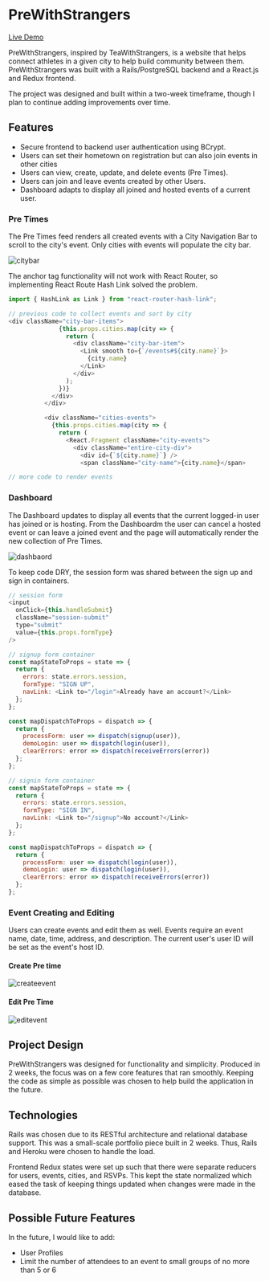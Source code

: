 # **PreWithStrangers**

[Live Demo](https://prewithstrangers.herokuapp.com)

PreWithStrangers, inspired by TeaWithStrangers, is a website that helps connect athletes in a given city to help build community between them. PreWithStrangers was built with a Rails/PostgreSQL backend and a React.js and Redux frontend.

The project was designed and built within a two-week timeframe, though I plan to continue adding improvements over time.

## Features

- Secure frontend to backend user authentication using BCrypt.
- Users can set their hometown on registration but can also join events in other cities
- Users can view, create, update, and delete events (Pre Times).
- Users can join and leave events created by other Users.
- Dashboard adapts to display all joined and hosted events of a current user.

### Pre Times

The Pre Times feed renders all created events with a City Navigation Bar to scroll to the city's event. Only cities with events will populate the city bar.

![citybar](https://media.giphy.com/media/1zRgYRUCiP0T1Rg8iM/giphy.gif)

The anchor tag functionality will not work with React Router, so implementing React Route Hash Link solved the problem.

```javascript
import { HashLink as Link } from "react-router-hash-link";

// previous code to collect events and sort by city
<div className="city-bar-items">
              {this.props.cities.map(city => {
                return (
                  <div className="city-bar-item">
                    <Link smooth to={`/events#${city.name}`}>
                      {city.name}
                    </Link>
                  </div>
                );
              })}
            </div>
          </div>

          <div className="cities-events">
            {this.props.cities.map(city => {
              return (
                <React.Fragment className="city-events">
                  <div className="entire-city-div">
                    <div id={`${city.name}`} />
                    <span className="city-name">{city.name}</span>

// more code to render events
```

### Dashboard

The Dashboard updates to display all events that the current logged-in user has joined or is hosting. From the Dashboardm the user can cancel a hosted event or can leave a joined event and the page will automatically render the new collection of Pre Times.

![dashbaord](https://media.giphy.com/media/mYsAJlTYKD4ydwCfLe/giphy.gif)

To keep code DRY, the session form was shared between the sign up and sign in containers.

```javascript
// session form
<input
  onClick={this.handleSubmit}
  className="session-submit"
  type="submit"
  value={this.props.formType}
/>
```

```javascript
// signup form container
const mapStateToProps = state => {
  return {
    errors: state.errors.session,
    formType: "SIGN UP",
    navLink: <Link to="/login">Already have an account?</Link>
  };
};

const mapDispatchToProps = dispatch => {
  return {
    processForm: user => dispatch(signup(user)),
    demoLogin: user => dispatch(login(user)),
    clearErrors: error => dispatch(receiveErrors(error))
  };
};
```

```javascript
// signin form container
const mapStateToProps = state => {
  return {
    errors: state.errors.session,
    formType: "SIGN IN",
    navLink: <Link to="/signup">No account?</Link>
  };
};

const mapDispatchToProps = dispatch => {
  return {
    processForm: user => dispatch(login(user)),
    demoLogin: user => dispatch(login(user)),
    clearErrors: error => dispatch(receiveErrors(error))
  };
};
```

### Event Creating and Editing

Users can create events and edit them as well. Events require an event name, date, time, address, and description. The current user's user ID will be set as the event's host ID.

#### Create Pre time

![createevent](https://media.giphy.com/media/9oIrQS1kbtKFiJa6Sv/giphy.gif)

#### Edit Pre Time

![editevent](https://media.giphy.com/media/1wXeLBOcdQY81igYcf/giphy.gif)

## Project Design

PreWithStrangers was designed for functionality and simplicity. Produced in 2 weeks, the focus was on a few core features that ran smoothly. Keeping the code as simple as possible was chosen to help build the application in the future.

## Technologies

Rails was chosen due to its RESTful architecture and relational database support. This was a small-scale portfolio piece built in 2 weeks. Thus, Rails and Heroku were chosen to handle the load.

Frontend Redux states were set up such that there were separate reducers for users, events, cities, and RSVPs. This kept the state normalized which eased the task of keeping things updated when changes were made in the database.

## Possible Future Features

In the future, I would like to add:

- User Profiles
- Limit the number of attendees to an event to small groups of no more than 5 or 6

